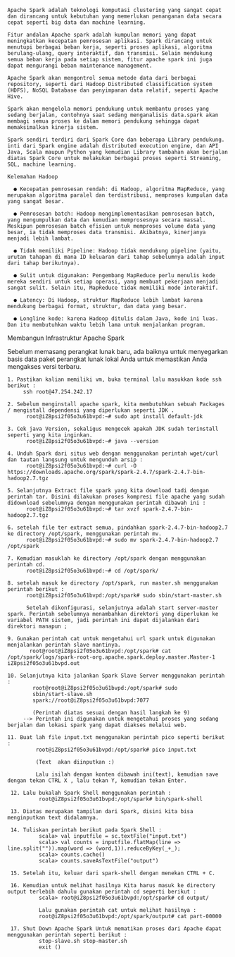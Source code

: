     Apache Spark adalah teknologi komputasi clustering yang sangat cepat dan dirancang untuk kebutuhan yang memerlukan penanganan data secara cepat seperti big data dan machine learning.

    Fitur andalan Apache spark adalah kumpulan memori yang dapat meningkatkan kecepatan pemrosesan aplikasi. Spark dirancang untuk menutupi berbagai beban kerja, seperti proses aplikasi, algoritma berulang-ulang, query interaktif, dan transmisi. Selain mendukung semua beban kerja pada setiap sistem, fitur apache spark ini juga dapat mengurangi beban maintenance management.

    Apache Spark akan mengontrol semua metode data dari berbagai repository, seperti dari Hadoop Distributed classification system (HDFS), NoSQL Database dan penyimpanan data relatif, seperti Apache Hive.

    Spark akan mengelola memori pendukung untuk membantu proses yang sedang berjalan, contohnya saat sedang menganalisis data.spark akan membagi semua proses ke dalam memori pendukung sehingga dapat memaksimalkan kinerja sistem.

    Spark sendiri terdiri dari Spark Core dan beberapa Library pendukung. inti dari Spark engine adalah distributed execution engine, dan API Java, Scala maupun Python yang kemudian Library tambahan akan berjalan diatas Spark Core untuk melakukan berbagai proses seperti Streaming, SQL, machine learning.

    Kelemahan Hadoop

      ●	Kecepatan pemrosesan rendah: di Hadoop, algoritma MapReduce, yang merupakan algoritma paralel dan terdistribusi, memproses kumpulan data yang sangat besar.

      ●	Pemrosesan batch: Hadoop mengimplementasikan pemrosesan batch, yang mengumpulkan data dan kemudian memprosesnya secara massal. Meskipun pemrosesan batch efisien untuk memproses volume data yang besar, ia tidak memproses data transmisi. Akibatnya, kinerjanya menjadi lebih lambat.

      ●	Tidak memiliki Pipeline: Hadoop tidak mendukung pipeline (yaitu, urutan tahapan di mana ID keluaran dari tahap sebelumnya adalah input dari tahap berikutnya).

      ●	Sulit untuk digunakan: Pengembang MapReduce perlu menulis kode mereka sendiri untuk setiap operasi, yang membuat pekerjaan menjadi sangat sulit. Selain itu, MapReduce tidak memiliki mode interaktif.

      ●	Latency: Di Hadoop, struktur MapReduce lebih lambat karena mendukung berbagai format, struktur, dan data yang besar.

      ●	Longline kode: karena Hadoop ditulis dalam Java, kode ini luas. Dan itu membutuhkan waktu lebih lama untuk menjalankan program.
 

Membangun Infrastruktur Apache Spark

Sebelum memasang perangkat lunak baru, ada baiknya untuk menyegarkan basis data paket perangkat lunak lokal Anda untuk memastikan Anda mengakses versi terbaru.

    1. Pastikan kalian memiliki vm, buka terminal lalu masukkan kode ssh berikut : 
         ssh root@47.254.242.17
         
    2. Sebelum menginstall apache spark, kita membutuhkan sebuah Packages / mengistall dependensi yang diperlukan seperti JDK .
          root@iZ8psi2f05o3u61bvpd:~# sudo apt install default-jdk
          
    3. Cek java Version, sekaligus mengecek apakah JDK sudah terinstall seperti yang kita inginkan.
          root@iZ8psi2f05o3u61bvpd:~# java --version
          
    4. Unduh Spark dari situs web dengan menggunakan perintah wget/curl dan tautan langsung untuk mengunduh arsip :
          root@iZ8psi2f05o3u61bvpd:~# curl -O https://downloads.apache.org/spark/spark-2.4.7/spark-2.4.7-bin-hadoop2.7.tgz
    
    5. Selanjutnya Extract file spark yang kita download tadi dengan perintah tar. Disini dilakukan proses kompresi file apache yang sudah didownload sebelumnya dengan menggunakan perintah dibawah ini :
          root@iZ8psi2f05o3u61bvpd:~# tar xvzf spark-2.4.7-bin-hadoop2.7.tgz 
   
    6. setelah file ter extract semua, pindahkan spark-2.4.7-bin-hadoop2.7 ke directory /opt/spark, menggunakan perintah mv.
          root@iZ8psi2f05o3u61bvpd:~# sudo mv spark-2.4.7-bin-hadoop2.7 /opt/spark
    
    7. Kemudian masuklah ke directory /opt/spark dengan menggunakan perintah cd.
          root@iZ8psi2f05o3u61bvpd:~# cd /opt/spark/ 
   
    8. setelah masuk ke directory /opt/spark, run master.sh menggunakan perintah berikut :
          root@iZ8psi2f05o3u61bvpd:/opt/spark# sudo sbin/start-master.sh

          Setelah dikonfigurasi, selanjutnya adalah start server-master spark. Perintah sebelumnya menambahkan direktori yang diperlukan ke variabel PATH sistem, jadi perintah ini dapat dijalankan dari direktori manapun ;
     
    9. Gunakan perintah cat untuk mengetahui url spark untuk digunakan menjalankan perintah slave nantinya.
           root@root@iZ8psi2f05o3u61bvpd:/opt/spark# cat /opt/spark/logs/spark-root-org.apache.spark.deploy.master.Master-1 iZ8psi2f05o3u61bvpd.out

    10. Selanjutnya kita jalankan Spark Slave Server menggunakan perintah :
            root@root@iZ8psi2f05o3u61bvpd:/opt/spark# sudo
            sbin/start-slave.sh
            spark://root@iZ8psi2f05o3u61bvpd:7077

            (Perintah diatas sesuai dengan hasil langkah ke 9)
         --> Perintah ini digunakan untuk mengetahui proses yang sedang berjalan dan lokasi spark yang dapat diakses melalui web.
    
    11. Buat lah file input.txt menggunakan perintah pico seperti berikut :   
             root@iZ8psi2f05o3u61bvpd:/opt/spark# pico input.txt
             
             (Text  akan diinputkan :)
             
             Lalu isilah dengan konten dibawah ini(text), kemudian save dengan tekan CTRL X , lalu tekan Y, kemudian tekan Enter.
    
     12. Lalu bukalah Spark Shell menggunakan perintah :
              root@iZ8psi2f05o3u61bvpd:/opt/spark# bin/spark-shell

     13. Diatas merupakan tampilan dari Spark, disini kita bisa menginputkan text didalamnya.

     14. Tuliskan perintah berikut pada Spark Shell :
              scala> val inputfile = sc.textFile("input.txt")
              scala> val counts = inputfile.flatMap(line => line.split("")).map(word => (word,1)).reduceByKey(_+_);
              scala> counts.cache()
              scala> counts.saveAsTextFile("output")
              
     15. Setelah itu, keluar dari spark-shell dengan menekan CTRL + C.
     
     16. Kemudian untuk melihat hasilnya Kita harus masuk ke directory output terlebih dahulu gunakan perintah cd seperti berikut :
              scala> root@iZ8psi2f05o3u61bvpd:/opt/spark# cd output/
              
              Lalu gunakan perintah cat untuk melihat hasilnya :
              root@iZ8psi2f05o3u61bvpd:/opt/spark/output# cat part-00000
              
     17. Shut Down Apache Spark Untuk mematikan proses dari Apache dapat menggunakan perintah seperti berikut : 
              stop-slave.sh stop-master.sh
              exit ()





